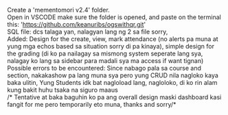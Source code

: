 Create a 'mementomori v2.4' folder. <br />
Open in VSCODE make sure the folder is opened, and paste on the terminal this: 'https://github.com/keanuribs/ogswithqr.git' <br />
SQL file: dcs talaga yan, nalagyan lang ng 2 sa file sorry, <br />
Added: Design for the create, view, mark attendance (no alerts pa muna at yung mga echos based sa situation sorry di pa kinaya), simple design for the grading (di ko pa nailagay sa mismong system seperate lang sya, nalagay ko lang sa sidebar para madali sya ma access if want tignan) <br />
Possible errors to be encountered: Since nabago pala sa course and section, nakakashow pa lang muna sya pero yung CRUD nila nagloko kaya baka ulitin, Yung Students idk bat nagloload lang, nagloloko, di ko rin alam kung bakit huhu tsaka na siguro maaus <br />
/* Tentative at baka baguhin ko pa ang overall design maski dashboard kasi fangit for me pero temporarily eto muna, thanks and sorry/* <br />
